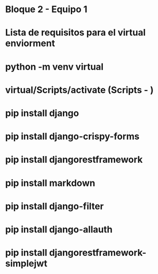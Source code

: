 # Bloque 2 - Equipo 1

# Lista de requisitos para el virtual enviorment

# python -m venv virtual

# virtual/Scripts/activate (Scripts - )

# pip install django

# pip install django-crispy-forms

# pip install djangorestframework

# pip install markdown

# pip install django-filter

# pip install django-allauth

# pip install djangorestframework-simplejwt
